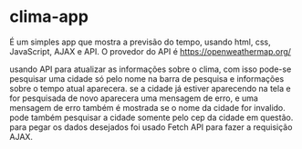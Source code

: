 # clima-app
É um simples app que mostra a previsão do tempo, usando html, css, JavaScript, AJAX e API. 
O provedor do API é https://openweathermap.org/

usando API para atualizar as informações sobre o clima, com isso pode-se pesquisar uma cidade só pelo nome na barra de pesquisa e informações sobre o tempo atual aparecera.
se a cidade já estiver aparecendo na tela e for pesquisada de novo aparecera uma mensagem de erro, e uma mensagem de erro também é mostrada se o nome da cidade for invalido. 
pode também pesquisar a cidade somente pelo cep da cidade em questão.
para pegar os dados desejados foi usado Fetch API para fazer a requisição AJAX.
